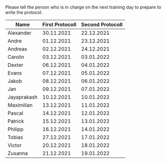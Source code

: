 Please tell the person who is in charge on the next training day to prepare to write the protocol. 


| Name | First Protocoll |  Second Protocoll |
| ------------- | ------------- | ------------- |
| Alexander  |  30.11.2021 | 22.12.2021 |
| Andre  |  01.12.2021 | 23.12.2021 |
| Andreas  | 02.12.2021  | 24.12.2021 |
| Carolin | 03.12.2021  | 03.01.2022 |
| Dexter |  06.12.2021 | 04.01.2022 |
| Evans | 07.12.2021  | 05.01.2022 | 
| Jakob | 08.12.2021  | 06.01.2022 |
| Jan | 09.12.2021  | 07.01.2022 |
| Jayaprakash  | 10.12.2021  | 10.01.2022 |
| Maximilian  | 13.12.2021  | 11.01.2022 |
| Pascal  | 14.12.2021  | 12.01.2022 |
| Patrick |  15.12.2021 | 13.01.2022 | 
| Philipp  | 16.12.2021  | 14.01.2022 |
| Tobias  | 27.12.2021  | 17.01.2022 |
| Victor  | 20.12.2021  | 18.01.2022 |
| Zusanna  | 21.12.2021  | 19.01.2022 |
